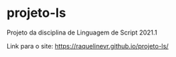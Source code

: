# projeto-ls

Projeto da disciplina de Linguagem de Script 2021.1

Link para o site: https://raquelinevr.github.io/projeto-ls/
